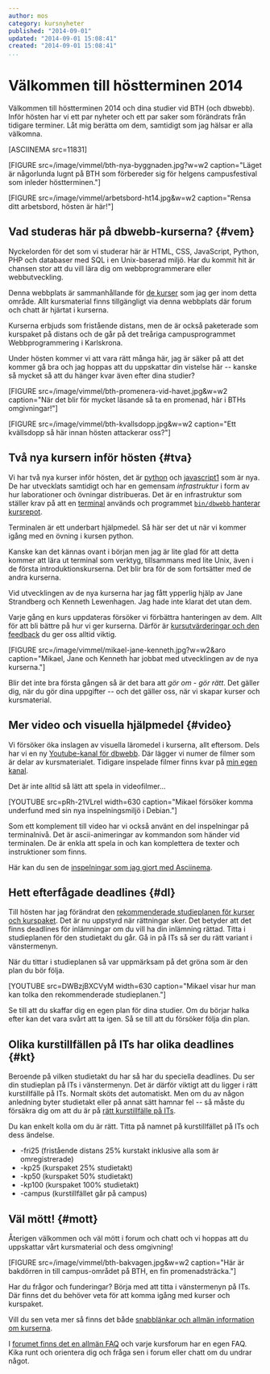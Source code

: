 ```yaml
---
author: mos
category: kursnyheter
published: "2014-09-01"
updated: "2014-09-01 15:08:41"
created: "2014-09-01 15:08:41"
...
```

Välkommen till höstterminen 2014
==================================

Välkommen till höstterminen 2014 och dina studier vid BTH (och dbwebb). Inför hösten har vi ett par nyheter och ett par saker som förändrats från tidigare terminer. Låt mig berätta om dem, samtidigt som jag hälsar er alla välkomna.

<!--more-->

[ASCIINEMA src=11831]

[FIGURE src=/image/vimmel/bth-nya-byggnaden.jpg?w=w2 caption="Läget är någorlunda lugnt på BTH som förbereder sig för helgens campusfestival som inleder höstterminen."]

[FIGURE src=/image/vimmel/arbetsbord-ht14.jpg&w=w2 caption="Rensa ditt arbetsbord, hösten är här!"]


Vad studeras här på dbwebb-kurserna? {#vem}
-----------------------------------------------

Nyckelorden för det som vi studerar här är HTML, CSS, JavaScript, Python, PHP och databaser med SQL i en Unix-baserad miljö. Har du kommit hit är chansen stor att du vill lära dig om webbprogrammerare eller webbutveckling.

Denna webbplats är sammanhållande för [de kurser](kurser) som jag ger inom detta område. Allt kursmaterial finns tillgängligt via denna webbplats där forum och chatt är hjärtat i kurserna.

Kurserna erbjuds som fristående distans, men de är också paketerade som kurspaket på distans och de går på det treåriga campusprogrammet Webbprogrammering i Karlskrona.

Under hösten kommer vi att vara rätt många här, jag är säker på att det kommer gå bra och jag hoppas att du uppskattar din vistelse här -- kanske så mycket så att du hänger kvar även efter dina studier?

[FIGURE src=/image/vimmel/bth-promenera-vid-havet.jpg&w=w2 caption="När det blir för mycket läsande så ta en promenad, här i BTHs omgivningar!"]

[FIGURE src=/image/vimmel/bth-kvallsdopp.jpg&w=w2 caption="Ett kvällsdopp så här innan hösten attackerar oss?"]



Två nya kursern inför hösten {#tva}
-----------------------------------------------

Vi har två nya kurser inför hösten, det är [python](python) och [javascript1](javascript1) som är nya. De har utvecklats samtidigt och har en gemensam *infrastruktur* i form av hur laborationer och övningar distribueras. Det är en infrastruktur som ställer krav på att en [terminal](kunskap/kom-i-gang-med-terminalen-som-verktyg-for-webbutvecklaren) används och programmet [`bin/dbwebb` hanterar kursrepot](kunskap/kurskatalogen-ett-kursrepo-pa-github).

Terminalen är ett underbart hjälpmedel. Så här ser det ut när vi kommer igång med en övning i kursen python.

<script type="text/javascript" src="https://asciinema.org/a/11633.js" id="asciicast-11633" async></script>

Kanske kan det kännas ovant i början men jag är lite glad för att detta kommer att lära ut terminal som verktyg, tillsammans med lite Unix, även i de första introduktionskurserna. Det blir bra för de som fortsätter med de andra kurserna.

Vid utvecklingen av de nya kurserna har jag fått ypperlig hjälp av Jane Strandberg och Kenneth Lewenhagen. Jag hade inte klarat det utan dem.

Varje gång en kurs uppdateras försöker vi förbättra hanteringen av dem. Allt för att bli bättre på hur vi ger kurserna. Därför är [kursutvärderingar och den feedback](t/594) du ger oss alltid viktig.

[FIGURE src=/image/vimmel/mikael-jane-kenneth.jpg?w=w2&aro caption="Mikael, Jane och Kenneth har jobbat med utvecklingen av de nya kurserna."]

Blir det inte bra första gången så är det bara att *gör om - gör rätt*. Det gäller dig, när du gör dina uppgifter -- och det gäller oss, när vi skapar kurser och kursmaterial.



Mer video och visuella hjälpmedel {#video}
-----------------------------------------------

Vi försöker öka inslagen av visuella läromedel i kurserna, allt eftersom. Dels har vi en ny [Youtube-kanal för dbwebb](https://www.youtube.com/channel/UCxX3bcidovf5MDLeXMcbDyg). Där lägger vi numer de filmer som är delar av kursmaterialet. Tidigare inspelade filmer finns kvar på [min egen kanal](https://www.youtube.com/user/MikaelTHRoos).

Det är inte alltid så lätt att spela in videofilmer...

[YOUTUBE src=pRh-21VLreI width=630 caption="Mikael försöker komma underfund med sin nya inspelningsmiljö i Debian."]

Som ett komplement till video har vi också använt en del inspelningar på terminalnivå. Det är ascii-animeringar av kommandon som händer vid terminalen. De är enkla att spela in och kan komplettera de texter och instruktioner som finns.

<script type="text/javascript" src="https://asciinema.org/a/11737.js" id="asciicast-11737" async></script>

Här kan du sen de [inspelningar som jag gjort med Asciinema](https://asciinema.org/~mikael-roos).



Hett efterfågade deadlines {#dl}
-----------------------------------------------

Till hösten har jag förändrat den [rekommenderade studieplanen för kurser och kurspaket](kurser/lektionsplan-och-rekommenderad-studieplan). Det är nu uppstyrd när rättningar sker. Det betyder att det finns deadlines för inlämningar om du vill ha din inlämning rättad. Titta i studieplanen för den studietakt du går. Gå in på ITs så ser du rätt variant i vänstermenyn.

När du tittar i studieplanen så var uppmärksam på det gröna som är den plan du bör följa.

[YOUTUBE src=DWBzjBXCVyM width=630 caption="Mikael visar hur man kan tolka den rekommenderade studieplanen."]

Se till att du skaffar dig en egen plan för dina studier. Om du börjar halka efter kan det vara svårt att ta igen. Så se till att du försöker följa din plan.



Olika kurstillfällen på ITs har olika deadlines {#kt}
-----------------------------------------------

Beroende på vilken studietakt du har så har du speciella deadlines. Du ser din studieplan på ITs i vänstermenyn. Det är därför viktigt att du ligger i rätt kurstillfälle på ITs. Normalt sköts det automatiskt. Men om du av någon anledning byter studietakt eller på annat sätt hamnar fel -- så måste du försäkra dig om att du är på [rätt kurstillfälle på ITs](t/2585).

Du kan enkelt kolla om du är rätt. Titta på namnet på kurstillfället på ITs och dess ändelse.

* -fri25 (fristående distans 25% kurstakt inklusive alla som är omregistrerade)
* -kp25 (kurspaket 25% studietakt)
* -kp50 (kurspaket 50% studietakt)
* -kp100 (kurspaket 100% studietakt)
* -campus (kurstillfället går på campus)



Väl mött! {#mott}
-----------------------------------------------

Återigen välkommen och väl mött i forum och chatt och vi hoppas att du uppskattar vårt kursmaterial och dess omgivning!

[FIGURE src=/image/vimmel/bth-bakvagen.jpg&w=w2 caption="Här är bakdörren in till campus-området på BTH, en fin promenadsträcka."]

Har du frågor och funderingar? Börja med att titta i vänstermenyn på ITs. Där finns det du behöver veta för att komma igång med kurser och kurspaket. 

Vill du sen veta mer så finns det både [snabblänkar och allmän information om kurserna](kurser).

I [forumet finns det en allmän FAQ](t/1113) och varje kursforum har en egen FAQ. Kika runt och orientera dig och fråga sen i forum eller chatt om du undrar något.
